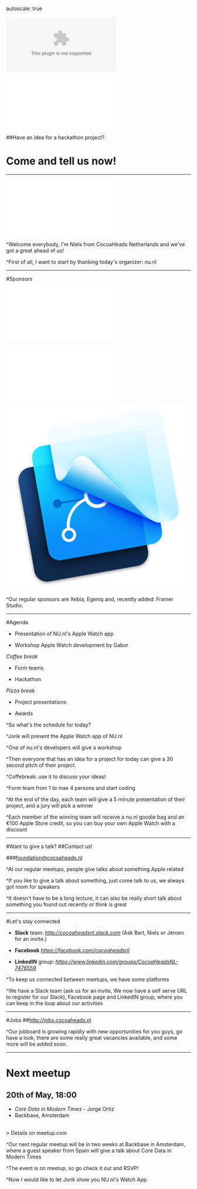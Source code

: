 autoscale: true

![inline left fit](nu-logo.eps) ![inline right fit](../../Logos/CocoaHeadsNL.pdf)

##Have an idea for a hackathon project?
# Come and tell us now!

---

![fit](../../Logos/CocoaHeadsNL.pdf)

^Welcome everybody, I'm Niels from CocoaHeads Netherlands and we've got a great ahead of us!

^First of all, I want to start by thanking today's organizer: nu.nl

---

#Sponsors

![inline fit](../../Logos/xebia.pdf)

![inline fit left](../../Logos/egeniq.pdf) ![inline fit right](../../Logos/framerstudio.png)

^Our regular sponsors are Xebia, Egeniq and, recently added: Framer Studio.

---

#Agenda
- Presentation of NU.nl's Apple Watch app

- Workshop Apple Watch development by Gabor

_Coffee break_

- Form teams

- Hackathon

_Pizza break_

- Project presentations

- Awards

^So what's the schedule for today?

^Jorik will present the Apple Watch app of NU.nl

^One of nu.nl's developers will give a workshop

^Then everyone that has an idea for a project for today can give a 30 second pitch of their project.

^Coffebreak: use it to discuss your ideas!

^Form team from 1 to max 4 persons and start coding

^At the end of the day, each team will give a 5 minute presentation of their project, and a jury will pick a winner

^Each member of the winning team will receive a nu.nl goodie bag and an €100 Apple Store credit, so you can buy your own Apple Watch with a discount


---

#Want to give a talk?
##Contact us!

###foundation@cocoaheads.nl

^At our regular meetups, people give talks about something Apple related

^If you like to give a talk about something, just come talk to us, we always got room for speakers

^It doesn't have to be a long lecture, it can also be really short talk about something you found out recently or think is great

---

#Let's stay connected
- **Slack** team:
*http://cocoaheadsnl.slack.com*
(Ask Bart, Niels or Jeroen for an invite.)

- **Facebook**
*https://facebook.com/cocoaheadsnl*

- **LinkedIN** group:
*https://www.linkedin.com/groups/CocoaHeadsNL-7476559*


^To keep us connected between meetups, we have some platforms

^We have a Slack team (ask us for an invite, We now have a self serve URL to register for our Slack), Facebook page and LinkedIN group, where you can keep in the loop about our activities

---

#Jobs
##http://jobs.cocoaheads.nl

^Our jobboard is growing rapidly with new opportunities for you guys, go have a look, there are some really great vacancies available, and some more will be added soon.

---

# Next meetup
## 20th of May, 18:00

- *Core Data in Modern Times* - Jorge Ortiz
- Backbase, Amsterdam

<br/>
> Details on meetup.com

^Our next regular meetup will be in two weeks at Backbase in Amsterdam, where a guest speaker from Spain will give a talk about Core Data in Modern Times

^The event is on meetup, so go check it out and RSVP!

^Now I would like to let Jorik show you NU.nl's Watch App
